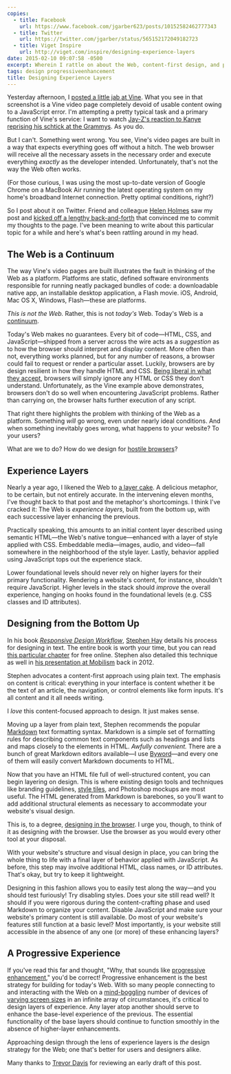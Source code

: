 ```yaml
---
copies:
  - title: Facebook
    url: https://www.facebook.com/jgarber623/posts/10152582462777343
  - title: Twitter
    url: https://twitter.com/jgarber/status/565152172049182723
  - title: Viget Inspire
    url: http://viget.com/inspire/designing-experience-layers
date: 2015-02-10 09:07:58 -0500
excerpt: Wherein I rattle on about the Web, content-first design, and progressive enhancement.
tags: design progressiveenhancement
title: Designing Experience Layers
---
```


Yesterday afternoon, I [posted a little jab at Vine](https://twitter.com/jgarber/status/564855344934170625). What you see in that screenshot is a Vine video page completely devoid of usable content owing to a JavaScript error. I'm attempting a pretty typical task and a primary function of Vine's service: I want to watch [Jay-Z's reaction to Kanye reprising his schtick at the Grammys](https://vine.co/v/OUvAvAYQm6I). As you do.

But I can't. Something went wrong. You see, Vine's video pages are built in a way that expects everything goes off without a hitch. The web browser will receive all the necessary assets in the necessary order and execute everything _exactly_ as the developer intended. Unfortunately, that's not the way the Web often works.

(For those curious, I was using the most up-to-date version of Google Chrome on a MacBook Air running the latest operating system on my home's broadband Internet connection. Pretty optimal conditions, right?)

So I post about it on Twitter. Friend and colleague [Helen Holmes](http://helenvholmes.com/) saw my post and [kicked off a lengthy back-and-forth](https://twitter.com/helenvholmes/status/564858232087539712) that convinced me to commit my thoughts to the page. I've been meaning to write about this particular topic for a while and here's what's been rattling around in my head.

## The Web is a Continuum

The way Vine's video pages are built illustrates the fault in thinking of the Web as a platform. Platforms are static, defined software environments responsible for running neatly packaged bundles of code: a downloadable native app, an installable desktop application, a Flash movie. iOS, Android, Mac OS X, Windows, Flash—these are platforms.

_This is not the Web._ Rather, this is not _today's_ Web. Today's Web is a [continuum](https://adactio.com/journal/6692).

Today's Web makes no guarantees. Every bit of code—HTML, CSS, and JavaScript—shipped from a server across the wire acts as a _suggestion_ as to how the browser should interpret and display content. More often than not, everything works planned, but for any number of reasons, a browser could fail to request or render a particular asset. Luckily, browsers are by design resilient in how they handle HTML and CSS. [Being liberal in what they accept](https://en.wikipedia.org/wiki/Robustness_principle), browsers will simply ignore any HTML or CSS they don't understand. Unfortunately, as the Vine example above demonstrates, browsers don't do so well when encountering JavaScript problems. Rather than carrying on, the browser halts further execution of any script.

That right there highlights the problem with thinking of the Web as a platform. Something _will_ go wrong, even under nearly ideal conditions. And when something inevitably goes wrong, what happens to your website? To your users?

What are we to do? How do we design for [hostile browsers](http://trentwalton.com/2014/03/10/device-agnostic/)?

## Experience Layers

Nearly a year ago, I likened the Web to [a layer cake](/posts/the-web-is-cake). A delicious metaphor, to be certain, but not entirely accurate. In the intervening eleven months, I've thought back to that post and the metaphor's shortcomings. I think I've cracked it: The Web is _experience layers_, built from the bottom up, with each successive layer enhancing the previous.

Practically speaking, this amounts to an initial content layer described using semantic HTML—the Web's native tongue—enhanced with a layer of style applied with CSS. Embeddable media—images, audio, and video—fall somewhere in the neighborhood of the style layer. Lastly, behavior applied using JavaScript tops out the experience stack.

Lower foundational levels should never rely on higher layers for their primary functionality. Rendering a website's content, for instance, shouldn't require JavaScript. Higher levels in the stack should _improve_ the overall experience, hanging on hooks found in the foundational levels (e.g. CSS classes and ID attributes).

## Designing from the Bottom Up

In his book <cite>[Responsive Design Workflow](http://www.amazon.com/dp/0321887867/?tag=sixtwothree-20)</cite>, [Stephen Hay](http://www.the-haystack.com/) details his process for designing in text. The entire book is worth your time, but you can read [this particular chapter](http://www.peachpit.com/articles/article.aspx?p=2040824) for free online. Stephen also detailed this technique as well in [his presentation at Mobilism](https://vimeo.com/45915667) back in 2012.

Stephen advocates a content-first approach using plain text. The emphasis on content is critical: everything in your interface is content whether it be the text of an article, the navigation, or control elements like form inputs. It's all content and it all needs writing.

I _love_ this content-focused approach to design. It just makes sense.

Moving up a layer from plain text, Stephen recommends the popular [Markdown](http://daringfireball.net/projects/markdown/) text formatting syntax. Markdown is a simple set of formatting rules for describing common text components such as headings and lists and maps closely to the elements in HTML. _Awfully convenient._ There are a bunch of great Markdown editors available—I use [Byword](http://bywordapp.com/)—and every one of them will easily convert Markdown documents to HTML.

Now that you have an HTML file full of well-structured content, you can begin layering on design. This is where existing design tools and techniques like branding guidelines, [style tiles](http://styletil.es/), and Photoshop mockups are most useful. The HTML generated from Markdown is barebones, so you'll want to add additional structural elements as necessary to accommodate your website's visual design.

This is, to a degree, [designing in the browser](http://www.stuffandnonsense.co.uk/blog/about/walls_come_tumbling_down_presentation_slides_and_transcript/). I urge you, though, to think of it as designing _with_ the browser. Use the browser as you would every other tool at your disposal.

With your website's structure and visual design in place, you can bring the whole thing to life with a final layer of behavior applied with JavaScript. As before, this step may involve additional HTML, class names, or ID attributes. That's okay, but try to keep it lightweight.

Designing in this fashion allows you to easily test along the way—and you should test furiously! Try disabling styles. Does your site still read well? It should if you were rigorous during the content-crafting phase and used Markdown to organize your content. Disable JavaScript and make sure your website's primary content is still available. Do most of your website's features still function at a basic level? Most importantly, is your website still accessible in the absence of any one (or more) of these enhancing layers?

## A Progressive Experience

If you've read this far and thought, "Why, that sounds like [progressive enhancement](https://en.wikipedia.org/wiki/Progressive_enhancement)," you'd be correct! Progressive enhancement is the best strategy for building for today's Web. With so many people connecting to and interacting with the Web on a [mind-boggling](https://www.flickr.com/photos/brad_frost/7387724364) number of devices of [varying screen sizes](http://viewportsizes.com/) in an infinite array of circumstances, it's critical to design layers of experience. Any layer atop another should serve to enhance the base-level experience of the previous. The essential functionality of the base layers should continue to function smoothly in the absence of higher-layer enhancements.

Approaching design through the lens of experience layers is _the_ design strategy for the Web; one that's better for users and designers alike.

Many thanks to [Trevor Davis](http://trevordavis.net/) for reviewing an early draft of this post.